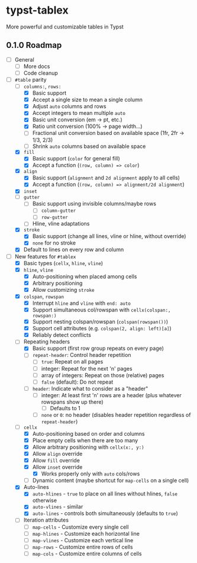 # typst-tablex
More powerful and customizable tables in Typst

## 0.1.0 Roadmap

- [ ] General
    - [ ] More docs
    - [ ] Code cleanup
- [ ] `#table` parity
    - [ ] `columns:`, `rows:`
        - [X] Basic support
        - [X] Accept a single size to mean a single column
        - [X] Adjust `auto` columns and rows
        - [X] Accept integers to mean multiple `auto`
        - [X] Basic unit conversion (em -> pt, etc.)
        - [X] Ratio unit conversion (100% -> page width...)
        - [ ] Fractional unit conversion based on available space (1fr, 2fr -> 1/3, 2/3)
        - [ ] Shrink `auto` columns based on available space
    - [X] `fill`
        - [X] Basic support (`color` for general fill)
        - [X] Accept a function (`(row, column) => color`)
    - [X] `align`
        - [X] Basic support (`alignment` and `2d alignment` apply to all cells)
        - [X] Accept a function (`(row, column) => alignment/2d alignment`)
    - [X] `inset`
    - [ ] `gutter`
        - [ ] Basic support using invisible columns/maybe rows
            - [ ] `column-gutter`
            - [ ] `row-gutter`
        - [ ] Hline, vline adaptations
    - [X] `stroke`
        - [X] Basic support (change all lines, vline or hline, without override)
        - [X] `none` for no stroke
    - [X] Default to lines on every row and column
- [ ] New features for `#tablex`
    - [X] Basic types (`cellx`, `hline`, `vline`)
    - [X] `hline`, `vline`
        - [X] Auto-positioning when placed among cells
        - [X] Arbitrary positioning
        - [X] Allow customizing `stroke`
    - [X] `colspan`, `rowspan`
        - [X] Interrupt `hline` and `vline` with `end: auto`
        - [X] Support simultaneous col/rowspan with `cellx(colspan:, rowspan:)`
        - [X] Support nesting colspan/rowspan (`colspan(rowspan())`)
        - [X] Support cell attributes (e.g. `colspan(2, align: left)[a]`)
        - [X] Reliably detect conflicts
    - [ ] Repeating headers
        - [X] Basic support (first row group repeats on every page)
        - [ ] `repeat-header`: Control header repetition
            - [ ] `true`: Repeat on all pages
            - [ ] integer: Repeat for the next 'n' pages
            - [ ] array of integers: Repeat on those (relative) pages
            - [ ] `false` (default): Do not repeat
        - [ ] `header`: Indicate what to consider as a "header"
            - [ ] integer: At least first 'n' rows are a header (plus whatever rowspans show up there)
                - [ ] Defaults to 1
            - [ ] `none` or `0`: no header (disables header repetition regardless of `repeat-header`)
    - [ ] `cellx`
        - [X] Auto-positioning based on order and columns
        - [X] Place empty cells when there are too many
        - [X] Allow arbitrary positioning with `cellx(x:, y:)`
        - [X] Allow `align` override
        - [X] Allow `fill` override
        - [X] Allow `inset` override
            - [X] Works properly only with `auto` cols/rows
        - [ ] Dynamic content (maybe shortcut for `map-cells` on a single cell)
    - [X] Auto-lines
        - [X] `auto-hlines` - `true` to place on all lines without hlines, `false` otherwise
        - [X] `auto-vlines` - similar
        - [X] `auto-lines` - controls both simultaneously (defaults to `true`)
    - [ ] Iteration attributes
        - [ ] `map-cells` - Customize every single cell
        - [ ] `map-hlines` - Customize each horizontal line
        - [ ] `map-vlines` - Customize each vertical line
        - [ ] `map-rows` - Customize entire rows of cells
        - [ ] `map-cols` - Customize entire columns of cells
